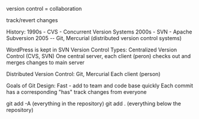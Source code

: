 version control = collaboration

track/revert changes

History:
1990s - CVS - Concurrent Version Systems
2000s - SVN - Apache Subversion
2005  -- Git, Mercurial (distributed version control systems)

WordPress is kept in SVN
 Version Control Types:
 Centralized Version Control (CVS, SVN)
 One central server, each client (peron) checks out and merges changes to main server

 Distributed Version Control: Git, Mercurial
 Each client (person)

 Goals of Git Design:
 Fast - add to team and code base quickly
 Each commit has a corresponding "has" track changes from everyone

 git add -A (everything in the repository)
 git add . (everything below the repository)

 